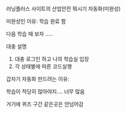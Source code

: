 러닝플러스 사이트의 산업안전 뭐시기 자동화(미완성)

미완성인 이유: 학습 완료 함

다음 학습 때 보자 .....

대충 설명
1. 대충 로그인 하고 나의 학습실 입장
2. 각 상태별에 따른 코드실행

갑자기 자동화 만드려는 이유:

학습이 적당히 많아야지.... 너무 많음

거기에 퀴즈 구간 같은곳은 안넘어감